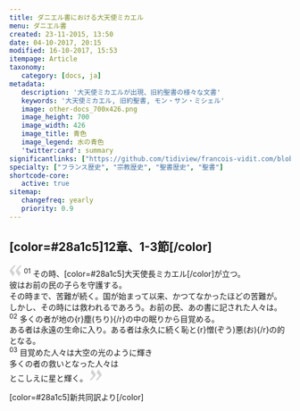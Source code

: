 ```yaml
---
title: ダニエル書における大天使ミカエル
menu: ダニエル書
created: 23-11-2015, 13:50
date: 04-10-2017, 20:15
modified: 16-10-2017, 15:53
itempage: Article
taxonomy:
   category: [docs, ja]
metadata:
   description: '大天使ミカエルが出現、旧約聖書の様々な文書'
   keywords: '大天使ミカエル, 旧約聖書, モン・サン・ミシェル'
   image: other-docs_700x426.png
   image_height: 700
   image_width: 426
   image_title: 青色
   image_legend: 水の青色
   'twitter:card': summary
significantlinks: ["https://github.com/tidiview/francois-vidit.com/blob/develop/user/sites/docs/pages/01.home/05.mont-saint-michel/01.arch-michel/03.autre-docs/docs.ja.md"]
specialty: ["フランス歴史", "宗教歴史", "聖書歴史", "聖書"]
shortcode-core:
   active: true
sitemap:
   changefreq: yearly
   priority: 0.9
---
```


## [color=#28a1c5]12章、1-3節[/color]　

<span><svg xmlns="http://www.w3.org/2000/svg" width="22px" height="22px" viewBox="0 0 78 78" fill="lightgrey" opacity="1"><path d="M76.5 9.0009L57.0898 32.605c-.88226 1.10283-.88226 1.54397-.88226 1.76454 0 1.10286 1.76455 3.30857 2.8674 4.632l13.0167 14.99877L61.50123 74.9545 50.4727 59.51456c-2.87047-3.97028-10.80793-15.88413-10.80793-19.19267 0-1.76458.6617-2.4263 6.6171-9.7051C60.8395 12.74754 63.04522 10.98297 70.98575 3.0455L76.5 9.00092zm-38.16172 0L18.9281 32.605c-.88228 1.10283-.88228 1.54397-.88228 1.76454 0 1.10286 1.76457 3.30857 2.86742 4.632L33.92688 54.0003 23.3395 74.9545 12.30793 59.51456C9.44053 55.54428 1.5 43.63043 1.5 40.3219c0-1.76458.6617-2.4263 6.6171-9.7051C22.67475 12.74754 24.88043 10.98297 32.82097 3.0455l5.51732 5.9554z"/></svg></span>
<sup>01</sup> 
その時、[color=#28a1c5]大天使長ミカエル[/color]が立つ。  
彼はお前の民の子らを守護する。  
その時まで、苦難が続く。国が始まって以来、かつてなかったほどの苦難が。  
しかし、その時には救われるであろう。お前の民、あの書に記された人々は。  
<sup>02</sup> 
多くの者が地の{r}塵(ちり){/r}の中の眠りから目覚める。  
ある者は永遠の生命に入り。ある者は永久に続く恥と{r}憎(ぞう)悪(お){/r}の的となる。  
<sup>03</sup> 
目覚めた人々は大空の光のように輝き  
多くの者の救いとなった人々は  
とこしえに星と輝く。 <span><svg xmlns="http://www.w3.org/2000/svg" width="22px" height="22px" viewBox="0 0 78 78" fill="lightgrey" opacity="1"><path d="M1.5 68.9991L20.9102 45.395c.88226-1.10283.88226-1.54397.88226-1.76454 0-1.10286-1.76455-3.30857-2.8674-4.632L5.90836 23.9997 16.49877 3.0455 27.5273 18.48544c2.87047 3.97028 10.80793 15.88413 10.80793 19.19267 0 1.76458-.6617 2.4263-6.6171 9.7051C17.1605 65.25246 14.95478 67.01703 7.01425 74.9545L1.5 68.99908zm38.16172 0L59.0719 45.395c.88228-1.10283.88228-1.54397.88228-1.76454 0-1.10286-1.76457-3.30857-2.86742-4.632L44.07312 23.9997 54.6605 3.0455l11.03157 15.43992C68.55947 22.45572 76.5 34.36957 76.5 37.6781c0 1.76458-.6617 2.4263-6.6171 9.7051C55.32526 65.25246 53.11957 67.01703 45.17904 74.9545l-5.51732-5.9554z"/></svg></span>   

[color=#28a1c5]新共同訳より[/color]
